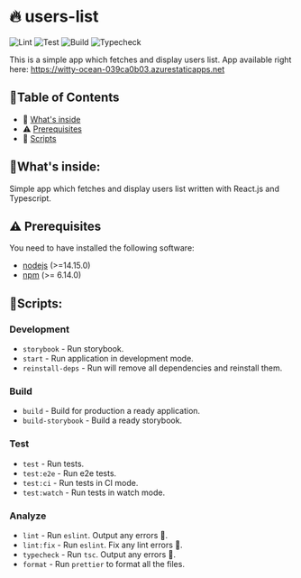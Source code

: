 # 🔥 users-list

![Lint](https://github.com/playerony/users-list/workflows/Lint/badge.svg)
![Test](https://github.com/playerony/users-list/workflows/Test/badge.svg)
![Build](https://github.com/playerony/users-list/workflows/Build/badge.svg)
![Typecheck](https://github.com/playerony/users-list/workflows/Typecheck/badge.svg)

This is a simple app which fetches and display users list.
App available right here: https://witty-ocean-039ca0b03.azurestaticapps.net

## 📖Table of Contents

- 👀 [What's inside](#whats-inside)
- ⚠️ [Prerequisites](#%EF%B8%8F-prerequisites)
- 📜 [Scripts](#scripts)

## 👀What's inside:

Simple app which fetches and display users list written with React.js and Typescript.

## ⚠️ Prerequisites

You need to have installed the following software:

- [nodejs](https://nodejs.org/en/) (>=14.15.0)
- [npm](https://npmjs.com/) (>= 6.14.0)

## 📜Scripts:

### Development

- `storybook` - Run storybook.
- `start` - Run application in development mode.
- `reinstall-deps` - Run will remove all dependencies and reinstall them.

### Build

- `build` - Build for production a ready application.
- `build-storybook` - Build a ready storybook.

### Test

- `test` - Run tests.
- `test:e2e` - Run e2e tests.
- `test:ci` - Run tests in CI mode.
- `test:watch` - Run tests in watch mode.

### Analyze

- `lint` - Run `eslint`. Output any errors 🚨.
- `lint:fix` - Run `eslint`. Fix any lint errors 🚨.
- `typecheck` - Run `tsc`. Output any errors 🚨.
- `format` - Run `prettier` to format all the files.
